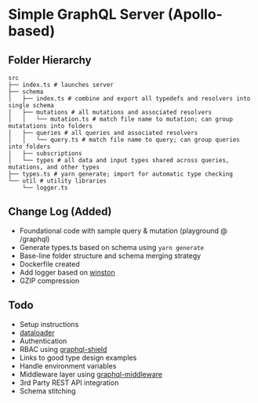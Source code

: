 # Simple GraphQL Server (Apollo-based)

## Folder Hierarchy

```shell
src
├── index.ts # launches server
├── schema
│   ├── index.ts # combine and export all typedefs and resolvers into single schema
│   ├── mutations # all mutations and associated resolvers
│   │   └── mutation.ts # match file name to mutation; can group mutatations into folders
│   ├── queries # all queries and associated resolvers
│   │   └── query.ts # match file name to query; can group queries into folders
│   ├── subscriptions
│   └── types # all data and input types shared across queries, mutations, and other types
├── types.ts # yarn generate; import for automatic type checking
└── util # utility libraries
    └── logger.ts
```

## Change Log (Added)

- Foundational code with sample query & mutation (playground @ /graphql)
- Generate types.ts based on schema using `yarn generate`
- Base-line folder structure and schema merging strategy
- Dockerfile created
- Add logger based on [winston](https://github.com/winstonjs/winston)
- GZIP compression

## Todo

- Setup instructions
- [dataloader](https://github.com/facebook/dataloader)
- Authentication
- RBAC using [graphql-shield](https://github.com/maticzav/graphql-shield)
- Links to good type design examples
- Handle environment variables
- Middleware layer using [graphql-middleware](https://github.com/prisma/graphql-middleware)
- 3rd Party REST API integration
- Schema stitching
